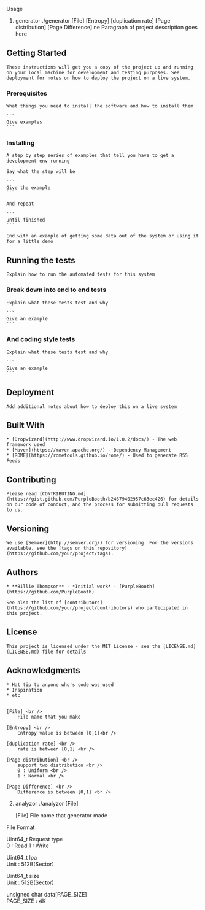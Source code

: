 
Usage

1. generator 
	./generator [File] [Entropy] [duplication rate] [Page distribution] [Page Difference]
	ne Paragraph of project description goes here

## Getting Started

	These instructions will get you a copy of the project up and running on your local machine for development and testing purposes. See deployment for notes on how to deploy the project on a live system.

### Prerequisites

	What things you need to install the software and how to install them

	```
	Give examples
	```

### Installing

	A step by step series of examples that tell you have to get a development env running

	Say what the step will be

	```
	Give the example
	```

	And repeat

	```
	until finished
	```

	End with an example of getting some data out of the system or using it for a little demo

## Running the tests

	Explain how to run the automated tests for this system

### Break down into end to end tests

	Explain what these tests test and why

	```
	Give an example
	```

### And coding style tests

	Explain what these tests test and why

	```
	Give an example
	```

## Deployment

	Add additional notes about how to deploy this on a live system

## Built With

	* [Dropwizard](http://www.dropwizard.io/1.0.2/docs/) - The web framework used
	* [Maven](https://maven.apache.org/) - Dependency Management
	* [ROME](https://rometools.github.io/rome/) - Used to generate RSS Feeds

## Contributing

	Please read [CONTRIBUTING.md](https://gist.github.com/PurpleBooth/b24679402957c63ec426) for details on our code of conduct, and the process for submitting pull requests to us.

## Versioning

	We use [SemVer](http://semver.org/) for versioning. For the versions available, see the [tags on this repository](https://github.com/your/project/tags). 

## Authors

	* **Billie Thompson** - *Initial work* - [PurpleBooth](https://github.com/PurpleBooth)

	See also the list of [contributors](https://github.com/your/project/contributors) who participated in this project.

## License

	This project is licensed under the MIT License - see the [LICENSE.md](LICENSE.md) file for details

## Acknowledgments

	* Hat tip to anyone who's code was used
	* Inspiration
	* etc


	[File] <br />
		File name that you make
		
	[Entropy] <br />
		Entropy value is between [0,1]<br />

	[duplication rate] <br />
		rate is between [0,1] <br />

	[Page distribution] <br />
		support two distribution <br />
		0 : Uniform <br />
		1 : Normal <br />

	[Page Difference] <br />
		Difference is between [0,1] <br />
		

2. analyzor
	./analyzor [File]
	
	[File]
		File name that generator made
		

File Format

Uint64_t Request type   <br />
	0 : Read
	1 : Write
	
Uint64_t lpa       <br />
	Unit : 512B(Sector) 
	
Uint64_t size   <br />
	Unit : 512B(Sector)
	
unsigned char data[PAGE_SIZE] <br />
	PAGE_SIZE : 4K
	

 
